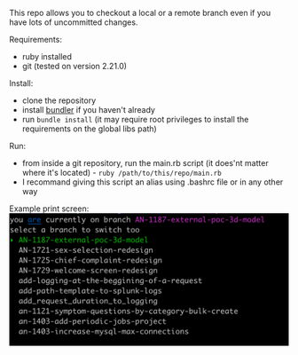This repo allows you to checkout a local or a remote branch even if you have lots of uncommitted changes.

Requirements:
- ruby installed
- git (tested on version 2.21.0)

Install:
- clone the repository
- install [bundler](https://bundler.io) if you haven't already 
- run ```bundle install``` (it may require root privileges to install the requirements on the global libs path)

Run:
- from inside a git repository, run the main.rb script (it does'nt matter where it's located) - ```ruby /path/to/this/repo/main.rb```
- I recommand giving this script an alias using .bashrc file or in any other way

Example print screen:
![alt text](https://raw.githubusercontent.com/itay235711/terminal_smart_checkout/master/screenshots/usage.png)
